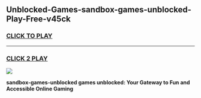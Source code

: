 
## Unblocked-Games-sandbox-games-unblocked-Play-Free-v45ck
<h3>
<a href="https://premium76.site?title=sandbox-games-unblocked&ref=22A">CLICK TO PLAY</a></h3>
<hr>

<h3>
<a href="https://premium76.site?title=sandbox-games-unblocked&ref=22A">CLICK 2 PLAY</a>
  
</h3>

<a href="https://premium76.site?title=sandbox-games-unblocked&ref=22A"><img src="https://clearcache.store/games.png"></a>


**sandbox-games-unblocked games unblocked: Your Gateway to Fun and Accessible Online Gaming**
